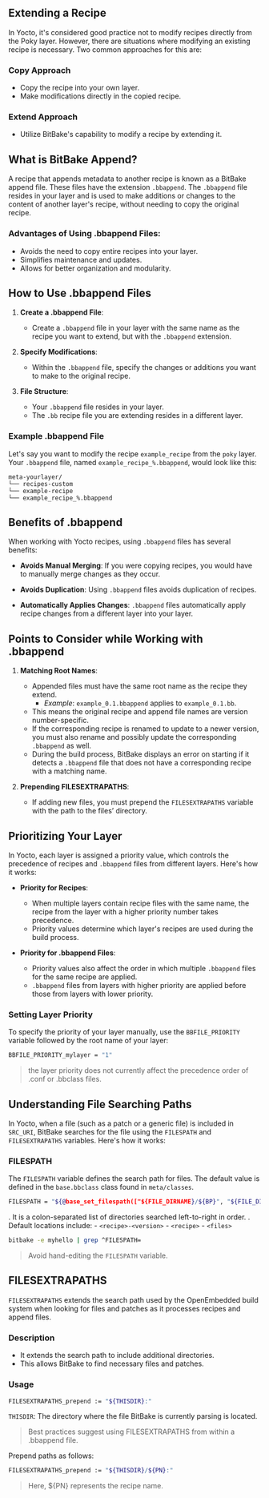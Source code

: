 ## Extending a Recipe

In Yocto, it's considered good practice not to modify recipes directly from the Poky layer. However, there are situations where modifying an existing recipe is necessary. Two common approaches for this are:

### Copy Approach
- Copy the recipe into your own layer.
- Make modifications directly in the copied recipe.

### Extend Approach
- Utilize BitBake's capability to modify a recipe by extending it.

## What is BitBake Append?

A recipe that appends metadata to another recipe is known as a BitBake append file. These files have the extension `.bbappend`. The `.bbappend` file resides in your layer and is used to make additions or changes to the content of another layer's recipe, without needing to copy the original recipe.

### Advantages of Using .bbappend Files:
- Avoids the need to copy entire recipes into your layer.
- Simplifies maintenance and updates.
- Allows for better organization and modularity.

## How to Use .bbappend Files

1. **Create a .bbappend File**:
   - Create a `.bbappend` file in your layer with the same name as the recipe you want to extend, but with the `.bbappend` extension.

2. **Specify Modifications**:
   - Within the `.bbappend` file, specify the changes or additions you want to make to the original recipe.

3. **File Structure**:
   - Your `.bbappend` file resides in your layer.
   - The `.bb` recipe file you are extending resides in a different layer.

### Example .bbappend File

Let's say you want to modify the recipe `example_recipe` from the `poky` layer. Your `.bbappend` file, named `example_recipe_%.bbappend`, would look like this:
```plaintext
meta-yourlayer/
└── recipes-custom
└── example-recipe
└── example_recipe_%.bbappend
```

## Benefits of .bbappend

When working with Yocto recipes, using `.bbappend` files has several benefits:

- **Avoids Manual Merging**: If you were copying recipes, you would have to manually merge changes as they occur.

- **Avoids Duplication**: Using `.bbappend` files avoids duplication of recipes.

- **Automatically Applies Changes**: `.bbappend` files automatically apply recipe changes from a different layer into your layer.

## Points to Consider while Working with .bbappend

1. **Matching Root Names**:
   - Appended files must have the same root name as the recipe they extend.
     - *Example*: `example_0.1.bbappend` applies to `example_0.1.bb`.
   - This means the original recipe and append file names are version number-specific.
   - If the corresponding recipe is renamed to update to a newer version, you must also rename and possibly update the corresponding `.bbappend` as well.
   - During the build process, BitBake displays an error on starting if it detects a `.bbappend` file that does not have a corresponding recipe with a matching name.

2. **Prepending FILESEXTRAPATHS**:
   - If adding new files, you must prepend the `FILESEXTRAPATHS` variable with the path to the files’ directory.


## Prioritizing Your Layer

In Yocto, each layer is assigned a priority value, which controls the precedence of recipes and `.bbappend` files from different layers. Here's how it works:

- **Priority for Recipes**:
  - When multiple layers contain recipe files with the same name, the recipe from the layer with a higher priority number takes precedence.
  - Priority values determine which layer's recipes are used during the build process.

- **Priority for .bbappend Files**:
  - Priority values also affect the order in which multiple `.bbappend` files for the same recipe are applied.
  - `.bbappend` files from layers with higher priority are applied before those from layers with lower priority.

### Setting Layer Priority

To specify the priority of your layer manually, use the `BBFILE_PRIORITY` variable followed by the root name of your layer:

```bash
BBFILE_PRIORITY_mylayer = "1"
```
> the layer priority does not currently affect the precedence order of .conf or .bbclass files.



## Understanding File Searching Paths

In Yocto, when a file (such as a patch or a generic file) is included in `SRC_URI`, BitBake searches for the file using the `FILESPATH` and `FILESEXTRAPATHS` variables. Here's how it works:

### FILESPATH

The `FILESPATH` variable defines the search path for files. The default value is defined in the `base.bbclass` class found in `meta/classes`.

```bash
FILESPATH = "${@base_set_filespath(["${FILE_DIRNAME}/${BP}", "${FILE_DIRNAME}/${BPN}", "${FILE_DIRNAME}/files"], d)}"
```

. It is a colon-separated list of directories searched left-to-right in order.
. Default locations include:
	- `<recipe>-<version>`
	- `<recipe>`
	- `<files>`

```bash
bitbake -e myhello | grep ^FILESPATH=
```

>  Avoid hand-editing the `FILESPATH` variable.


## FILESEXTRAPATHS

`FILESEXTRAPATHS` extends the search path used by the OpenEmbedded build system when looking for files and patches as it processes recipes and append files.

### Description

- It extends the search path to include additional directories.
- This allows BitBake to find necessary files and patches.

### Usage

```bash
FILESEXTRAPATHS_prepend := "${THISDIR}:"
```

`THISDIR`: The directory where the file BitBake is currently parsing is located.
> Best practices suggest using FILESEXTRAPATHS from within a .bbappend file.
    
Prepend paths as follows:

```bash
FILESEXTRAPATHS_prepend := "${THISDIR}/${PN}:"
```
> Here, ${PN} represents the recipe name.



                    

